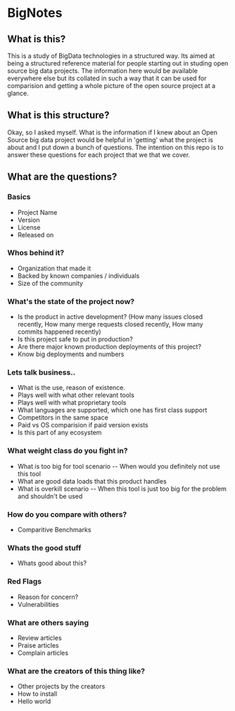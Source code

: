 # BigNotes

## What is this?
This is a study of BigData technologies in a structured way. Its aimed at being a structured reference material for people starting out in studing open source big data projects. The information here would be available everywhere else but its collated in such a way that it can be used for comparision and getting a whole picture of the open source project at a glance.


## What is this structure?
Okay, so I asked myself. What is the information if I knew about an Open Source big data project would be helpful in 'getting' what the project is about and I put down a bunch of questions. The intention on this repo is to answer these questions for each project that we that we cover.


## What are the questions?

### Basics

- Project Name 
- Version 
- License
- Released on

### Whos behind it?

- Organization that made it
- Backed by known companies / individuals
- Size of the community

### What's the state of the project now?

- Is the product in active development? (How many issues closed recently, How many merge requests closed recently, How many commits happened recently)
- Is this project safe to put in production?
- Are there major known production deployments of this project?
- Know big deployments and numbers


### Lets talk business..

- What is the use,  reason of existence. 
- Plays well with what other relevant tools  
- Plays well with what proprietary tools 
- What languages are supported,  which one has first class support
- Competitors in the same space
- Paid vs OS comparision if paid version exists 
- Is this part of any ecosystem  

### What weight class do you fight in?

- What is too big for tool scenario -- When would you definitely not use this tool
- What are good data loads that this product handles
- What is overkill scenario -- When this tool is just too big for the problem and shouldn't be used


### How do you compare with others?

- Comparitive Benchmarks  

### Whats the good stuff

- Whats good about this?

### Red Flags
- Reason for concern?
- Vulnerabilities


### What are others saying
- Review articles
- Praise articles  
- Complain articles  


### What are the creators of this thing like?

- Other projects by the creators  
- How to install  
- Hello world

